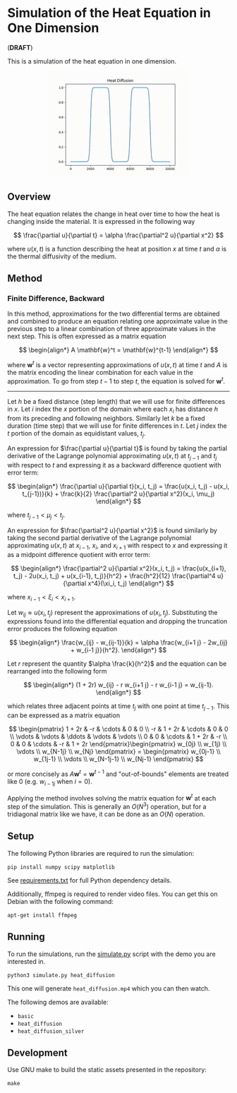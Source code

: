 # Simulation of the Heat Equation in One Dimension

(**DRAFT**)

This is a simulation of the heat equation in one dimension.

<p align="center">
  <img src="images/heat_diffusion.gif" alt="Heat Diffusion Demo">
</p>

## Overview

The heat equation relates the change in heat over time to how the heat is changing inside the material. It is expressed in the following way

$$
\frac{\partial u}{\partial t} = \alpha \frac{\partial^2 u}{\partial x^2}
$$

where $u(x, t)$ is a function describing the heat at position $x$ at time $t$ and $\alpha$ is the thermal diffusivity of the medium.

## Method

### Finite Difference, Backward

In this method, approximations for the two differential terms are obtained and combined to produce an equation relating one approximate value in the previous step to a linear combination of three approximate values in the next step. This is often expressed as a matrix equation

$$
\begin{align*}
A \mathbf{w}^t = \mathbf{w}^{t-1}
\end{align*}
$$

where $\mathbf{w}^t$ is a vector representing approximations of $u(x, t)$ at time $t$ and $A$ is the matrix encoding the linear combination for each value in the approximation. To go from step $t-1$ to step $t$, the equation is solved for $\mathbf{w}^t$.

---

Let $h$ be a fixed distance (step length) that we will use for finite differences in $x$. Let $i$ index the $x$ portion of the domain where each $x_i$ has distance $h$ from its preceding and following neighbors. Similarly let $k$ be a fixed duration (time step) that we will use for finite differences in $t$. Let $j$ index the $t$ portion of the domain as equidistant values, $t_j$.

An expression for $\frac{\partial u}{\partial t}$ is found by taking the partial derivative of the Lagrange polynomial approximating $u(x, t)$ at $t_{j-1}$ and $t_j$ with respect to $t$ and expressing it as a backward difference quotient with error term:

$$
\begin{align*}
\frac{\partial u}{\partial t}(x_i, t_j) = \frac{u(x_i, t_j) - u(x_i, t_{j-1})}{k} + \frac{k}{2} \frac{\partial^2 u}{\partial x^2}(x_i, \mu_j)
\end{align*}
$$

where $t_{j-1} < \mu_j < t_j$.

An expression for $\frac{\partial^2 u}{\partial x^2}$ is found similarly by taking the second partial derivative of the Lagrange polynomial approximating $u(x, t)$ at $x_{i-1}$, $x_i$, and $x_{i+1}$ with respect to $x$ and expressing it as a midpoint difference quotient with error term:

$$
\begin{align*}
\frac{\partial^2 u}{\partial x^2}(x_i, t_j) = \frac{u(x_{i+1}, t_j) - 2u(x_i, t_j) + u(x_{i-1}, t_j)}{h^2} + \frac{h^2}{12} \frac{\partial^4 u}{\partial x^4}(\xi_i, t_j)
\end{align*}
$$

where $x_{i-1} < \xi_i < x_{i+1}$.

Let $w_{ij} \approx u(x_i, t_j)$ represent the approximations of $u(x_i, t_j)$. Substituting the expressions found into the differential equation and dropping the truncation error produces the following equation

$$
\begin{align*}
\frac{w_{ij} - w_{ij-1}}{k} = \alpha \frac{w_{i+1 j} - 2w_{ij} + w_{i-1 j}}{h^2}.
\end{align*}
$$

Let $r$ represent the quantity $\alpha \frac{k}{h^2}$ and the equation can be rearranged into the following form

$$
\begin{align*}
(1 + 2r) w_{ij} - r w_{i+1 j} - r w_{i-1 j} = w_{ij-1}.
\end{align*}
$$

which relates three adjacent points at time $t_j$ with one point at time $t_{j-1}$. This can be expressed as a matrix equation

$$
\begin{pmatrix}
1 + 2r &     -r & \cdots &      0 &      0 \\
    -r & 1 + 2r & \cdots &      0 &      0 \\
\vdots & \vdots & \ddots & \vdots & \vdots \\
     0 &      0 & \cdots & 1 + 2r &     -r \\
     0 &      0 & \cdots &     -r & 1 + 2r
\end{pmatrix}\begin{pmatrix}
w_{0j} \\
w_{1j} \\
\vdots \\
w_{N-1j} \\
w_{Nj}
\end{pmatrix} = \begin{pmatrix}
w_{0j-1} \\
w_{1j-1} \\
\vdots \\
w_{N-1j-1} \\
w_{Nj-1}
\end{pmatrix}
$$

or more concisely as $A \textbf{w}^{t} = \textbf{w}^{t-1}$ and "out-of-bounds" elements are treated like $0$ (e.g. $w_{i-1 j}$ when $i = 0$).

Applying the method involves solving the matrix equation for $\mathbf{w}^t$ at each step of the simulation. This is generally an $O(N^3)$ operation, but for a tridiagonal matrix like we have, it can be done as an $O(N)$ operation.

## Setup

The following Python libraries are required to run the simulation:

```
pip install numpy scipy matplotlib
```

See [requirements.txt](./requirements.txt) for full Python dependency details.

Additionally, ffmpeg is required to render video files. You can get this on Debian with the following command:

```
apt-get install ffmpeg
```

## Running

To run the simulations, run the [simulate.py](./simulate.py) script with the demo you are interested in.

```
python3 simulate.py heat_diffusion
```

This one will generate `heat_diffusion.mp4` which you can then watch.

The following demos are available:

* `basic`
* `heat_diffusion`
* `heat_diffusion_silver`

## Development

Use GNU make to build the static assets presented in the repository:

```
make
```
